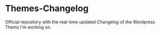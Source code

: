 # Themes-Changelog
Official repository with the real-time updated Changelog of the Wordpress Thems  I'm working on.
